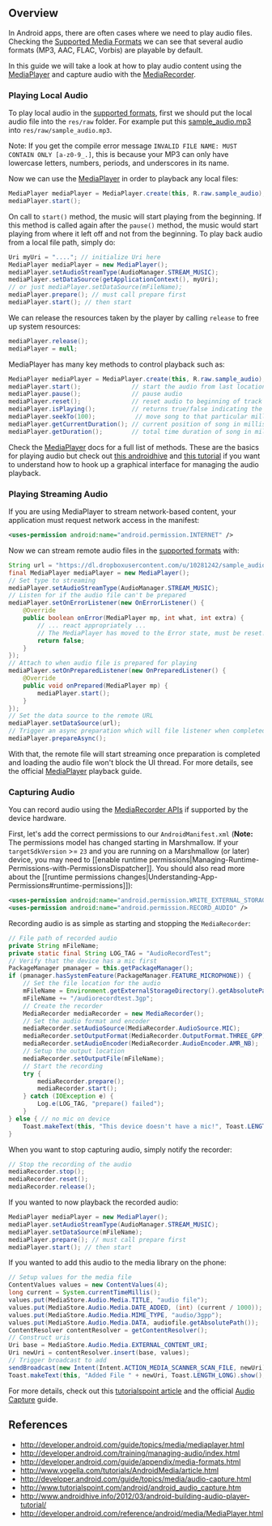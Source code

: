## Overview

In Android apps, there are often cases where we need to play audio files. Checking the [Supported Media Formats](http://developer.android.com/guide/appendix/media-formats.html) we can see that several audio formats (MP3, AAC, FLAC, Vorbis) are playable by default. 

In this guide we will take a look at how to play audio content using the [MediaPlayer](http://developer.android.com/reference/android/media/MediaPlayer.html) and capture audio with the [MediaRecorder](http://developer.android.com/reference/android/media/MediaRecorder.html).

### Playing Local Audio

To play local audio in the [supported formats](http://developer.android.com/guide/appendix/media-formats.html), first we should put the local audio file into the `res/raw` folder. For example put this [sample_audio.mp3](https://dl.dropboxusercontent.com/u/10281242/sample_audio.mp3) into `res/raw/sample_audio.mp3`.

Note: If you get the compile error message `INVALID FILE NAME: MUST CONTAIN ONLY [a-z0-9_.]`, this is because your MP3 can only have lowercase letters, numbers, periods, and underscores in its name.

Now we can use the [MediaPlayer](http://developer.android.com/reference/android/media/MediaPlayer.html) in order to playback any local files:

```java
MediaPlayer mediaPlayer = MediaPlayer.create(this, R.raw.sample_audio);
mediaPlayer.start();
```

On call to `start()` method, the music will start playing from the beginning. If this method is called again after the `pause()` method, the music would start playing from where it left off and not from the beginning. To play back audio from a local file path, simply do:

```java
Uri myUri = "...."; // initialize Uri here
MediaPlayer mediaPlayer = new MediaPlayer();
mediaPlayer.setAudioStreamType(AudioManager.STREAM_MUSIC);
mediaPlayer.setDataSource(getApplicationContext(), myUri);
// or just mediaPlayer.setDataSource(mFileName);
mediaPlayer.prepare(); // must call prepare first
mediaPlayer.start(); // then start
```

We can release the resources taken by the player by calling `release` to free up system resources:

```java
mediaPlayer.release();
mediaPlayer = null;
```

MediaPlayer has many key methods to control playback such as:

```java
MediaPlayer mediaPlayer = MediaPlayer.create(this, R.raw.sample_audio);
mediaPlayer.start();              // start the audio from last location
mediaPlayer.pause();              // pause audio
mediaPlayer.reset();              // reset audio to beginning of track
mediaPlayer.isPlaying();          // returns true/false indicating the song is playing
mediaPlayer.seekTo(100);           // move song to that particular millisecond
mediaPlayer.getCurrentDuration(); // current position of song in milliseconds
mediaPlayer.getDuration();        // total time duration of song in milliseconds
```

Check the [MediaPlayer](http://developer.android.com/reference/android/media/MediaPlayer.html) docs for a full list of methods. These are the basics for playing audio but check out [this androidhive](http://www.androidhive.info/2012/03/android-building-audio-player-tutorial/) and [this tutorial](http://www.tutorialspoint.com/android/android_mediaplayer.htm) if you want to understand how to hook up a graphical interface for managing the audio playback.

### Playing Streaming Audio

If you are using MediaPlayer to stream network-based content, your application must request network access in the manifest:

```xml
<uses-permission android:name="android.permission.INTERNET" />
```

Now we can stream remote audio files in the [supported formats](http://developer.android.com/guide/appendix/media-formats.html) with:

```java
String url = "https://dl.dropboxusercontent.com/u/10281242/sample_audio.mp3";
final MediaPlayer mediaPlayer = new MediaPlayer();
// Set type to streaming
mediaPlayer.setAudioStreamType(AudioManager.STREAM_MUSIC);
// Listen for if the audio file can't be prepared
mediaPlayer.setOnErrorListener(new OnErrorListener() {
	@Override
	public boolean onError(MediaPlayer mp, int what, int extra) {
		// ... react appropriately ...
        // The MediaPlayer has moved to the Error state, must be reset!
		return false;
	}
});
// Attach to when audio file is prepared for playing
mediaPlayer.setOnPreparedListener(new OnPreparedListener() {
	@Override
	public void onPrepared(MediaPlayer mp) {
		mediaPlayer.start();
	}
});
// Set the data source to the remote URL
mediaPlayer.setDataSource(url);
// Trigger an async preparation which will file listener when completed
mediaPlayer.prepareAsync();
```

With that, the remote file will start streaming once preparation is completed and loading the audio file won't block the UI thread. For more details, see the official [MediaPlayer](http://developer.android.com/guide/topics/media/mediaplayer.html) playback guide.

### Capturing Audio

You can record audio using the [MediaRecorder APIs](http://developer.android.com/reference/android/media/MediaRecorder.html) if supported by the device hardware.

First, let's add the correct permissions to our `AndroidManifest.xml` (**Note:** The permissions model has changed starting in Marshmallow. If your `targetSdkVersion` >= `23` and you are running on a Marshmallow (or later) device, you may need to [[enable runtime permissions|Managing-Runtime-Permissions-with-PermissionsDispatcher]]. You should also read more about the [[runtime permissions changes|Understanding-App-Permissions#runtime-permissions]]):

```xml
<uses-permission android:name="android.permission.WRITE_EXTERNAL_STORAGE" />
<uses-permission android:name="android.permission.RECORD_AUDIO" />
```

Recording audio is as simple as starting and stopping the `MediaRecorder`:

```java
// File path of recorded audio
private String mFileName;
private static final String LOG_TAG = "AudioRecordTest";
// Verify that the device has a mic first
PackageManager pmanager = this.getPackageManager();
if (pmanager.hasSystemFeature(PackageManager.FEATURE_MICROPHONE)) {
    // Set the file location for the audio
    mFileName = Environment.getExternalStorageDirectory().getAbsolutePath();
    mFileName += "/audiorecordtest.3gp";
    // Create the recorder
    MediaRecorder mediaRecorder = new MediaRecorder();
    // Set the audio format and encoder
    mediaRecorder.setAudioSource(MediaRecorder.AudioSource.MIC);
    mediaRecorder.setOutputFormat(MediaRecorder.OutputFormat.THREE_GPP);
    mediaRecorder.setAudioEncoder(MediaRecorder.AudioEncoder.AMR_NB);
    // Setup the output location
    mediaRecorder.setOutputFile(mFileName);
    // Start the recording
    try {
        mediaRecorder.prepare();
        mediaRecorder.start();
    } catch (IOException e) {
        Log.e(LOG_TAG, "prepare() failed");
    }
} else { // no mic on device
    Toast.makeText(this, "This device doesn't have a mic!", Toast.LENGTH_LONG).show();
}
```

When you want to stop capturing audio, simply notify the recorder:

```java
// Stop the recording of the audio
mediaRecorder.stop();
mediaRecorder.reset();
mediaRecorder.release();
```

If you wanted to now playback the recorded audio:

```java
MediaPlayer mediaPlayer = new MediaPlayer();
mediaPlayer.setAudioStreamType(AudioManager.STREAM_MUSIC);
mediaPlayer.setDataSource(mFileName);
mediaPlayer.prepare(); // must call prepare first
mediaPlayer.start(); // then start
```

If you wanted to add this audio to the media library on the phone:

```java
// Setup values for the media file
ContentValues values = new ContentValues(4);
long current = System.currentTimeMillis();
values.put(MediaStore.Audio.Media.TITLE, "audio file");
values.put(MediaStore.Audio.Media.DATE_ADDED, (int) (current / 1000));
values.put(MediaStore.Audio.Media.MIME_TYPE, "audio/3gpp");
values.put(MediaStore.Audio.Media.DATA, audiofile.getAbsolutePath());
ContentResolver contentResolver = getContentResolver();
// Construct uris
Uri base = MediaStore.Audio.Media.EXTERNAL_CONTENT_URI;
Uri newUri = contentResolver.insert(base, values);
// Trigger broadcast to add
sendBroadcast(new Intent(Intent.ACTION_MEDIA_SCANNER_SCAN_FILE, newUri));
Toast.makeText(this, "Added File " + newUri, Toast.LENGTH_LONG).show();
```

For more details, check out this [tutorialspoint article](http://www.tutorialspoint.com/android/android_audio_capture.htm) and the official [Audio Capture](http://developer.android.com/guide/topics/media/audio-capture.html) guide.

## References

* <http://developer.android.com/guide/topics/media/mediaplayer.html>
* <http://developer.android.com/training/managing-audio/index.html>
* <http://developer.android.com/guide/appendix/media-formats.html>
* <http://www.vogella.com/tutorials/AndroidMedia/article.html>
* <http://developer.android.com/guide/topics/media/audio-capture.html>
* <http://www.tutorialspoint.com/android/android_audio_capture.htm>
* <http://www.androidhive.info/2012/03/android-building-audio-player-tutorial/>
* <http://developer.android.com/reference/android/media/MediaPlayer.html>